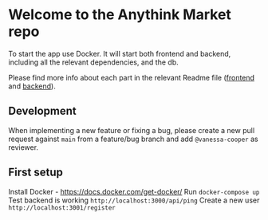 # Welcome to the Anythink Market repo

To start the app use Docker. It will start both frontend and backend, including all the relevant dependencies, and the db.

Please find more info about each part in the relevant Readme file ([frontend](frontend/readme.md) and [backend](backend/README.md)).

## Development

When implementing a new feature or fixing a bug, please create a new pull request against `main` from a feature/bug branch and add `@vanessa-cooper` as reviewer.

## First setup

Install Docker - https://docs.docker.com/get-docker/
Run ```docker-compose up```
Test backend is working ```http://localhost:3000/api/ping```
Create a new user ```http://localhost:3001/register```

